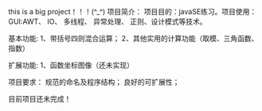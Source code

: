 this is a big project！！！(^_^)
项目简介：
  项目目的：javaSE练习。项目使用：GUI:AWT、 IO、 多线程、 异常处理、 正则、设计模式等技术。
  
  基本功能:
    1、带括号四则混合运算；
    2、其他实用的计算功能（取模、三角函数、指数）
    
  扩展功能:
    1、函数坐标图像（还未实现）
    
项目要求：
  规范的命名及程序结构；
  良好的可扩展性；
 
目前项目还未完成！
